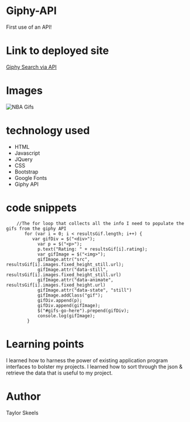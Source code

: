 # Giphy-API

First use of an API!


# Link to deployed site
[Giphy Search via API](https://skeeis.github.io/Giphy-Search/)


# Images
![NBA Gifs](https://i.imgur.com/E9fTYLa.jpg)

# technology used

- HTML
- Javascript
- JQuery
- CSS
- Bootstrap
- Google Fonts
- Giphy API

# code snippets
```
    //The for loop that collects all the info I need to populate the gifs from the giphy API
       for (var i = 0; i < resultsGif.length; i++) {
          var gifDiv = $("<div>");
            var p = $("<p>");
            p.text("Rating: " + resultsGif[i].rating);
            var gifImage = $("<img>");
            gifImage.attr("src", resultsGif[i].images.fixed_height_still.url);
            gifImage.attr("data-still", resultsGif[i].images.fixed_height_still.url)
            gifImage.attr("data-animate", resultsGif[i].images.fixed_height.url)
            gifImage.attr("data-state", "still")
            gifImage.addClass("gif");
            gifDiv.append(p);
            gifDiv.append(gifImage);
            $("#gifs-go-here").prepend(gifDiv);  
            console.log(gifImage);
        }    
```


# Learning points
I learned how to harness the power of existing application program interfaces to bolster my projects. I learned how to sort through the json & retrieve the data that is useful to my project. 
# Author 
Taylor Skeels

